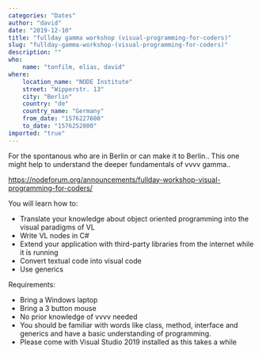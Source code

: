 ```yaml
---
categories: "Dates"
author: "david"
date: "2019-12-10"
title: "fullday gamma workshop (visual-programming-for-coders)"
slug: "fullday-gamma-workshop-(visual-programming-for-coders)"
description: ""
who: 
    name: "tonfilm, elias, david"
where: 
    location_name: "NODE Institute"
    street: "Wipperstr. 13"
    city: "Berlin"
    country: "de"
    country_name: "Germany"
    from_date: "1576227600"
    to_date: "1576252800"
imported: "true"
---
```



For the spontanous who are in Berlin or can make it to Berlin..
This one might help to understand the deeper fundamentals of vvvv gamma..

https://nodeforum.org/announcements/fullday-workshop-visual-programming-for-coders/

You will learn how to:

* Translate your knowledge about object oriented programming into the visual paradigms of VL
* Write VL nodes in C#
* Extend your application with third-party libraries from the internet while it is running
* Convert textual code into visual code
* Use generics

Requirements:

* Bring a Windows laptop
* Bring a 3 button mouse
* No prior knowledge of vvvv needed
* You should be familiar with words like class, method, interface and generics and have a basic understanding of programming.
* Please come with Visual Studio 2019 installed as this takes a while
